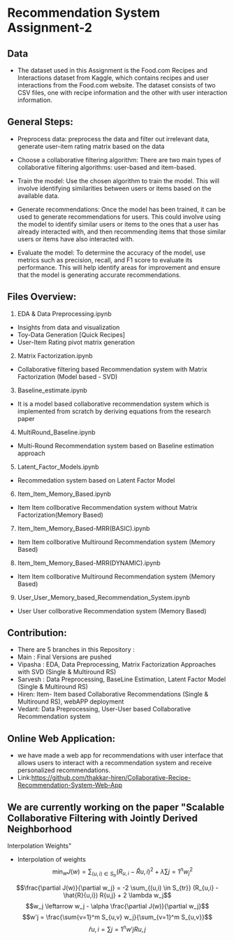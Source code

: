 # Recommendation System Assignment-2

## Data
- The dataset used in this Assignment is the Food.com Recipes and Interactions dataset from Kaggle, which contains recipes and user interactions from the Food.com website. The dataset consists of two CSV files, one with recipe information and the other with user interaction information.

## General Steps:
- Preprocess data: preprocess the data and filter out irrelevant data, generate user-item rating matrix based on the data

- Choose a collaborative filtering algorithm: There are two main types of collaborative filtering algorithms: user-based and item-based. 

- Train the model: Use the chosen algorithm to train the model. This will involve identifying similarities between users or items based on the available data.

- Generate recommendations: Once the model has been trained, it can be used to generate recommendations for users. This could involve using the model to identify similar users or items to the ones that a user has already interacted with, and then recommending items that those similar users or items have also interacted with.

- Evaluate the model: To determine the accuracy of the model, use metrics such as precision, recall, and F1 score to evaluate its performance. This will help identify areas for improvement and ensure that the model is generating accurate recommendations.

## Files Overview:
1) EDA & Data Preprocessing.ipynb
- Insights from data and visualization 
- Toy-Data Generation [Quick Recipes]
- User-Item Rating pivot matrix generation


2) Matrix Factorization.ipynb
- Collaborative filtering based Recommendation system with Matrix Factorization (Model based - SVD)


3) Baseline_estimate.ipynb
- It is a model based collaborative recommendation system which is implemented from scratch by deriving equations from the research paper


4) MultiRound_Baseline.ipynb 
- Multi-Round Recommendation system based on Baseline estimation approach


5) Latent_Factor_Models.ipynb
- Recommedation system based on Latent Factor Model


6) Item_Item_Memory_Based.ipynb
- Item Item collborative Recommendation system without Matrix Factorization(Memory Based) 


7) Item_Item_Memory_Based-MRR(BASIC).ipynb
- Item Item collborative Multiround Recommendation system (Memory Based)


8) Item_Item_Memory_Based-MRR(DYNAMIC).ipynb
- Item Item collborative Multiround Recommendation system (Memory Based)


9) User_User_Memory_based_Recommendation_System.ipynb
- User User collborative Recommendation system (Memory Based)

## Contribution:
- There are 5 branches in this Repository :
- Main : Final Versions are pushed
- Vipasha : EDA, Data Preprocessing, Matrix Factorization Approaches with SVD (Single & Multiround RS)
- Sarvesh : Data Preprocessing, BaseLine Estimation, Latent Factor Model (Single & Multiround RS)
- Hiren: Item- Item based Collaborative Recommendations (Single & Multiround RS), webAPP deployment 
- Vedant: Data Preprocessing, User-User based Collaborative Recommendation system

## Online Web Application:
- we have made a  web app for recommendations with user interface that allows users to interact with a recommendation system and receive personalized recommendations.
- Link:https://github.com/thakkar-hiren/Collaborative-Recipe-Recommendation-System-Web-App

## We are currently working on the paper "Scalable Collaborative Filtering with Jointly Derived Neighborhood
Interpolation Weights"

* Interpolation of weights
$$\min_w J(w) = \sum_{(u,i) \in S_{tr}} (R_{u,i} - \hat{R}{u,i})^2 + \lambda \sum{j=1}^n w_j^2$$

$$\frac{\partial J(w)}{\partial w_j} = -2 \sum_{(u,i) \in S_{tr}} (R_{u,i} - \hat{R}{u,i}) R{u,j} + 2 \lambda w_j$$
$$w_j \leftarrow w_j - \alpha \frac{\partial J(w)}{\partial w_j}$$
$$w'j = \frac{\sum{v=1}^m S_{u,v} w_j}{\sum_{v=1}^m S_{u,v}}$$
$$\hat{r}{u,i} = \sum{j=1}^n w'j R{u,j}$$
